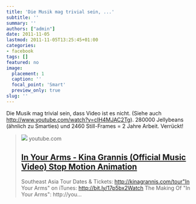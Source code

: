 ```yaml
---
title: 'Die Musik mag trivial sein, ...'
subtitle: ''
summary: ''
authors: ["admin"]
date: 2011-11-05
lastmod: 2011-11-05T13:25:45+01:00
categories:
- facebook
tags: []
featured: no
image:
  placement: 1
  caption: ''
  focal_point: 'Smart'
  preview_only: true
slug: ''
---
```

Die Musik mag trivial sein, dass Video ist es nicht. (Siehe auch http://www.youtube.com/watch?v=cIH4MJAC2Tg). 280000 Jellybeans (ähnlich zu Smarties) und 2460 Still-Frames = 2 Jahre Arbeit. Verrückt! 
> [![](https://i.ytimg.com/vi/IOu0DuxFAT0/maxresdefault.jpg)](http://www.youtube.com/watch?v=IOu0DuxFAT0)
> youtube.com
> ## [In Your Arms - Kina Grannis (Official Music Video) Stop Motion Animation](http://www.youtube.com/watch?v=IOu0DuxFAT0)
>
>Southeast Asia Tour Dates & Tickets: http://kinagrannis.com/tour"In Your Arms" on iTunes: http://bit.ly/17p5bx2Watch The Making Of "In Your Arms": http://you...

